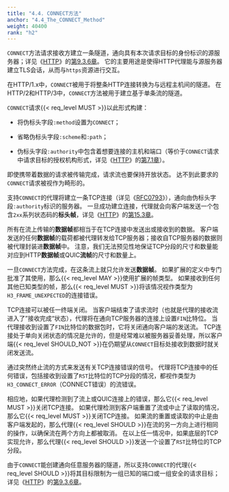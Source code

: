 ```yaml
---
title: "4.4. CONNECT方法"
anchor: "4.4_The_CONNECT_Method"
weight: 40400
rank: "h2"
---
```


`CONNECT`方法请求接收方建立一条隧道，通向具有本次请求目标的身份标识的源服务器；详见《[HTTP](https://www.rfc-editor.org/info/rfc9110)》的[第9.3.6章](https://www.rfc-editor.org/rfc/rfc9110#section-9.3.6)。
它的主要用途是使得HTTP代理能与源服务器建立TLS会话，从而与`https`资源进行交互。

在HTTP/1.x中，`CONNECT`被用于将整条HTTP连接转换为与远程主机间的隧道。
在HTTP/2和HTTP/3中，`CONNECT`方法被用于建立基于单条流的隧道。

`CONNECT`请求{{< req_level MUST >}}以此形式构建：

* 将伪标头字段`:method`设置为`CONNECT`；

* 省略伪标头字段`:scheme`和`:path`；

* 伪标头字段`:authority`中包含着想要连接的主机和端口（等价于`CONNECT`请求中请求目标的授权机构形式，详见《[HTTP](https://www.rfc-editor.org/info/rfc9110)》的[第7.1章](https://www.rfc-editor.org/rfc/rfc9110#section-7.1)）。

即使携带着数据的请求被传输完成，请求流也要保持开放状态。
达不到此要求的`CONNECT`请求被视作为畸形的。

支持`CONNECT`的代理将建立一条TCP连接（详见《[RFC0793](https://www.rfc-editor.org/info/rfc793)》），通向由伪标头字段`:authority`标识的服务器。
一旦成功建立连接，代理就会向客户端发送一个包含`2xx`系列状态码的**标头帧**，详见《[HTTP](https://www.rfc-editor.org/info/rfc9110)》的[第15.3章](https://www.rfc-editor.org/rfc/rfc9110#section-15.3)。

所有在流上传输的**数据帧**都相当于在TCP连接中发送出或接收到的数据。
客户端发送的任何**数据帧**的载荷都被代理转发给TCP服务器；接收自TCP服务器的数据则被代理封装进**数据帧**中。
注意，我们无法预见性地保证TCP分段的尺寸和数量能对应到HTTP**数据帧**或QUIC**流帧**的尺寸和数量上。

一旦`CONNECT`方法完成，在这条流上就只允许发送**数据帧**。
如果扩展的定义中专门批准了其使用，那么{{< req_level MAY >}}使用扩展的帧类型。
如果接收到任何其他已知类型的帧，那么{{< req_level MUST >}}将该情况视作类型为`H3_FRAME_UNEXPECTED`的连接错误。

TCP连接可以被任一终端关闭。
当客户端结束了请求流时（也就是代理的接收流进入了”接收完成“状态），代理将在通向TCP服务器的连接上设置`FIN`比特位。
当代理接收到设置了`FIN`比特位的数据包时，它将关闭通向客户端的发送流。
TCP连接处于单向关闭状态的情况是允许的，但是经常难以被服务器妥善处理，所以客户端{{< req_level SHOULD_NOT >}}在仍期望从`CONNECT`目标处接收到数据时就关闭发送流。

通过突然终止流的方式来发送有关TCP连接错误的信号。
代理将TCP连接中的任何错误，包括接收到设置了`RST`比特位的TCP分段的情况，都视作类型为`H3_CONNECT_ERROR`（CONNECT错误）的流错误。

相应地，如果代理检测到了流上或QUIC连接上的错误，那么它{{< req_level MUST >}}关闭TCP连接。
如果代理检测到客户端重置了流或中止了读取的情况，那么它{{< req_level MUST >}}关闭TCP连接。
如果流的重置或读取的中止是由客户端发起的，那么代理{{< req_level SHOULD >}}在流的另一方向上进行相同的操作，以确保流在两个方向上都被取消。
在以上任一情况中，如果底层的TCP实现允许，那么代理{{< req_level SHOULD >}}发送一个设置了`RST`比特位的TCP分段。

由于`CONNECT`能创建通向任意服务器的隧道，所以支持`CONNECT`的代理{{< req_level SHOULD >}}将其目标限制为一组已知的端口或一组安全的请求目标；详见《[HTTP](https://www.rfc-editor.org/info/rfc9110)》的[第9.3.6章](https://www.rfc-editor.org/rfc/rfc9110#section-9.3.6)。
